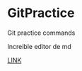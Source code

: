 # GitPractice
Git practice commands

Increible editor de md

[LINK](pandao.github.io/editor.md/en.html "LINK")
